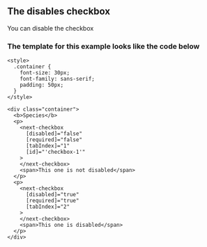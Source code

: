 ## The disables checkbox

You can disable the checkbox

### The template for this example looks like the code below

```
<style>
  .container {
    font-size: 30px;
    font-family: sans-serif;
    padding: 50px;
  }
</style>

<div class="container">
  <b>Species</b>
  <p>
    <next-checkbox
      [disabled]="false"
      [required]="false"
      [tabIndex]="1"
      [id]="'checkbox-1'"
    >
    </next-checkbox>
    <span>This one is not disabled</span>
  </p>
  <p>
    <next-checkbox
      [disabled]="true"
      [required]="true"
      [tabIndex]="2"
    >
    </next-checkbox>
    <span>This one is disabled</span>
  </p>
</div>
```
